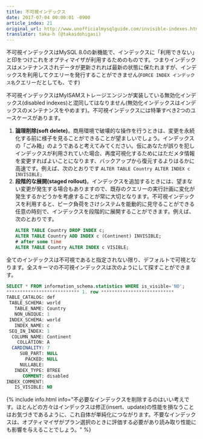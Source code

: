 ```yaml
---
title: 不可視インデックス 
date: 2017-07-04 00:00:01 -0900
article_index: 21
original_url: http://www.unofficialmysqlguide.com/invisible-indexes.html
translator: taka-h (@takaidohigasi)
---
```


不可視インデックスはMySQL 8.0の新機能で、インデックスに「利用できない」と印をつけこれをオプティマイザが利用するためのものです。つまりインデックスはメンテナンスされデータが更新されれば最新の状態に保たれますが、インデックスを利用してクエリーを発行することができません(`FORCE INDEX インデックス名`クエリーだとしても、です)

不可視インデックスはMyISAMストレージエンジンが実装している無効化インデックス(disabled indexes)と混同してはなりません(無効化インデックスはインデックスのメンテナンスをやめます)。不可視インデックスには特筆すべき2つのユースケースがあります。

1. **論理削除(soft delete)**。商用環境で破壊的な操作を行うときは、変更を永続化する前に様子を見ることができることが望ましいでしょう。インデックスの「ごみ箱」のようであると考えてみてください。仮にあなたが誤りを犯しインデックスが利用されていた場合、再度可視化するためにはただメタ情報を変更すればよいことになります、バックアップから復元するよりはるかに高速です。例えば、次のとおりです
   `ALTER TABLE Country ALTER INDEX c INVISIBLE;`
2. **段階的な展開(staged rollout)**。インデックスを追加するときには、望まない変更が発生する場合もありますので、既存のクエリーの実行計画に変化が発生するかどうかを考慮することが常に大切となります。不可視インデックスを利用すると、ピーク負荷をさけシステムを能動的に見守ることができる任意の時刻で、インデックスを段階的に展開することができます。例えば、次のとおりです。
    ```sql
    ALTER TABLE Country DROP INDEX c;
    ALTER TABLE Country ADD INDEX c (Continent) INVISIBLE;
    # after some time
    ALTER TABLE Country ALTER INDEX c VISIBLE;
    ```
全てのインデックスは不可視であると指定されない限り、デフォルトで可視となります。全スキーマの不可視インデックスは次のようにして探すことができます。

```sql
SELECT * FROM information_schema.statistics WHERE is_visible='NO';
*************************** 1. row ***************************
TABLE_CATALOG: def
 TABLE_SCHEMA: world
   TABLE_NAME: Country
   NON_UNIQUE: 1
 INDEX_SCHEMA: world
   INDEX_NAME: c
 SEQ_IN_INDEX: 1
  COLUMN_NAME: Continent
    COLLATION: A
  CARDINALITY: 7
     SUB_PART: NULL
       PACKED: NULL
     NULLABLE:
   INDEX_TYPE: BTREE
      COMMENT: disabled
INDEX_COMMENT:
   IS_VISIBLE: NO
```

{% include info.html info="不必要なインデックスを削除するのはいい考えです。ほとんどの方々はインデックスは修正(insert、update)の性能を損なうことはお気づきであるように、これ自体が単純化につながります。不要なインデックスは、オプティマイザがプラン選択のときに評価する必要があり読み取り性能にも影響を与えることでしょう。" %}
